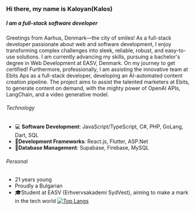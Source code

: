 ### Hi there, my name is Kaloyan(Kalos) 
##### I am a full-stack software developer

Greetings from Aarhus, Denmark—the city of smiles! As a full-stack developer passionate about web and software development, I enjoy transforming complex challenges into sleek, reliable, robust, and easy-to-use solutions.
I am currently advancing my skills, pursuing a bachelor's degree in Web Development at EASV, Denmark. On my journey to get certified! Furthermore, professionally, I am assisting the innovative team at Ebits Aps as a full-stack developer, developing an AI-automated content creation pipeline. The project aims to assist the talented marketers at Ebits, to generate content on demand, with the mighty power of OpenAI APIs, LangChain, and a video generative model.

###### Technology
- :computer: **Software Development**: JavaScript/TypeScript, C#, PHP, GoLang, Dart, SQL
- :dvd:**Development Frameworks**: React.js, Flutter, ASP.Net
- :floppy_disk:**Database Management**: Supabase, Firebase, MySQL
  
###### Personal
- 21 years young
- Proudly a Bulgarian
- :mortar_board:Student at EASV (Erhvervsakademi SydVest), aiming to make a mark in the tech world
[![Top Langs](https://github-readme-stats.vercel.app/api/top-langs/?username=kaloyanpepelyashki)](https://github.com/anuraghazra/github-readme-stats)
